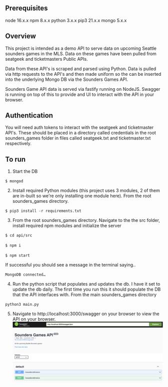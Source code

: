 ## Prerequisites

node 16.x.x
npm 8.x.x
python 3.x.x
pip3 21.x.x
mongo 5.x.x

## Overview

This project is intended as a demo API to serve data on upcoming Seattle sounders games in the MLS. Data on these games have been pulled from seatgeek and ticketmasters Public APIs.

Data from these API's is scraped and parsed using Python. Data is pulled via http requests to the API's and then made uniform so the can be inserted into the underlying Mongo DB via the Sounders Games API.

Sounders Game API data is served via fastify running on NodeJS. Swagger is running on top of this to provide and UI to interact with the API in your browser.

## Authentication

You will need auth tokens to interact with the seatgeek and ticketmaster API's. These should be placed in a directory called credentials in the root sounders_games folder in files called seatgeek.txt and ticketmaster.txt respectively.  

## To run

1. Start the DB
```
$ mongod

```
2. Install required Python modules (this project uses 3 modules, 2 of them are in-built so we're only installing one module here).
From the root sounders_games directory.
```
$ pip3 install -r requirements.txt
```
3. From the root sounders_games directory. Navigate to the the src folder, install required npm modules and initialize the server
```
$ cd api/src

$ npm i

$ npm start

```
If successful you should see a message in the terminal saying..

```
MongoDB connected…
```

4. Run the python script that populates and updates the db. I have it set to update the db daily. The first time you run this it should populate the DB that the API interfaces with. From the main sounders_games directory

```
python3 main.py
```

5. Navigate to http://localhost:3000/swagger on your browser to view the API on your browser.
![Swagger UI](/screenshots/api_screenshot.png "Swagger UI") 